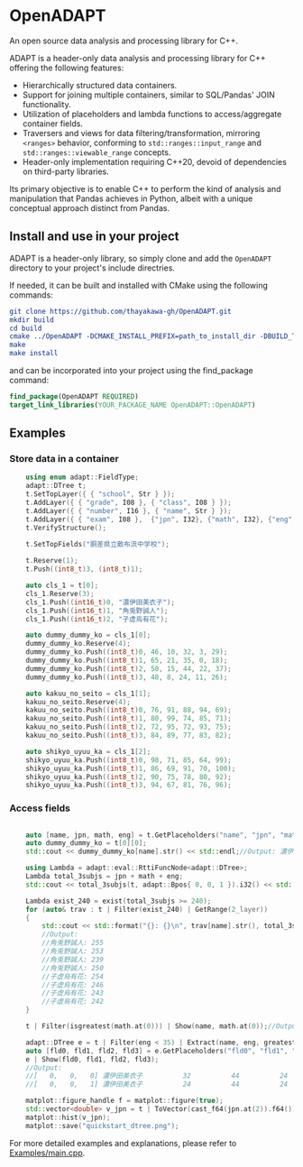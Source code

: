 # OpenADAPT

An open source data analysis and processing library for C++.

ADAPT is a header-only data analysis and processing library for C++ offering the following features:

* Hierarchically structured data containers.
* Support for joining multiple containers, similar to SQL/Pandas' JOIN functionality.
* Utilization of placeholders and lambda functions to access/aggregate container fields.
* Traversers and views for data filtering/transformation, mirroring `<ranges>` behavior, conforming to `std::ranges::input_range` and `std::ranges::viewable_range` concepts.
* Header-only implementation requiring C++20, devoid of dependencies on third-party libraries.

Its primary objective is to enable C++ to perform the kind of analysis and manipulation that Pandas achieves in Python, albeit with a unique conceptual approach distinct from Pandas.


## Install and use in your project

ADAPT is a header-only library, so simply clone and add the `OpenADAPT` directory to your project's include directries.

If needed, it can be built and installed with CMake using the following commands:
```cmake
git clone https://github.com/thayakawa-gh/OpenADAPT.git
mkdir build
cd build
cmake ../OpenADAPT -DCMAKE_INSTALL_PREFIX=path_to_install_dir -DBUILD_TEST=ON -DBUILD_EXAMPLES=ON -DCMAKE_BUILD_TYPE=debug_release_or_anything_you_want
make
make install
```
and can be incorporated into your project using the find_package command:

```cmake
find_package(OpenADAPT REQUIRED)
target_link_libraries(YOUR_PACKAGE_NAME OpenADAPT::OpenADAPT)
```


## Examples

### Store data in a container
```cpp
	using enum adapt::FieldType;
	adapt::DTree t;
	t.SetTopLayer({ { "school", Str } });
	t.AddLayer({ { "grade", I08 }, { "class", I08 } });
	t.AddLayer({ { "number", I16 }, { "name", Str } });
	t.AddLayer({ { "exam", I08 },  {"jpn", I32}, {"math", I32}, {"eng", I32}, {"sci", I32}, {"soc", I32 } });
	t.VerifyStructure();
	
	t.SetTopFields("胴差県立散布流中学校");

	t.Reserve(1);
	t.Push((int8_t)3, (int8_t)1);

	auto cls_1 = t[0];
	cls_1.Reserve(3);
	cls_1.Push((int16_t)0, "濃伊田美衣子");
	cls_1.Push((int16_t)1, "角兎野誠人");
	cls_1.Push((int16_t)2, "子虚烏有花");

	auto dummy_dummy_ko = cls_1[0];
	dummy_dummy_ko.Reserve(4);
	dummy_dummy_ko.Push((int8_t)0, 46, 10, 32, 3, 29);
	dummy_dummy_ko.Push((int8_t)1, 65, 21, 35, 0, 18);
	dummy_dummy_ko.Push((int8_t)2, 50, 15, 44, 22, 37);
	dummy_dummy_ko.Push((int8_t)3, 48, 8, 24, 11, 26);

	auto kakuu_no_seito = cls_1[1];
	kakuu_no_seito.Reserve(4);
	kakuu_no_seito.Push((int8_t)0, 76, 91, 88, 94, 69);
	kakuu_no_seito.Push((int8_t)1, 80, 99, 74, 85, 71);
	kakuu_no_seito.Push((int8_t)2, 72, 95, 72, 93, 75);
	kakuu_no_seito.Push((int8_t)3, 84, 89, 77, 83, 82);

	auto shikyo_uyuu_ka = cls_1[2];
	shikyo_uyuu_ka.Push((int8_t)0, 98, 71, 85, 64, 99);
	shikyo_uyuu_ka.Push((int8_t)1, 86, 69, 91, 70, 100);
	shikyo_uyuu_ka.Push((int8_t)2, 90, 75, 78, 80, 92);
	shikyo_uyuu_ka.Push((int8_t)3, 94, 67, 81, 76, 96);
```

### Access fields
```cpp

	auto [name, jpn, math, eng] = t.GetPlaceholders("name", "jpn", "math", "eng");
	auto dummy_dummy_ko = t[0][0];
	std::cout << dummy_dummy_ko[name].str() << std::endl;//Output: 濃伊田美衣子

	using Lambda = adapt::eval::RttiFuncNode<adapt::DTree>;
	Lambda total_3subjs = jpn + math + eng;
	std::cout << total_3subjs(t, adapt::Bpos{ 0, 0, 1 }).i32() << std::endl;//Output: 121

	Lambda exist_240 = exist(total_3subjs >= 240);
	for (auto& trav : t | Filter(exist_240) | GetRange(2_layer))
	{
		std::cout << std::format("{}: {}\n", trav[name].str(), total_3subjs(trav).i32());
		//Output: 
		//角兎野誠人: 255
		//角兎野誠人: 253
		//角兎野誠人: 239
		//角兎野誠人: 250
		//子虚烏有花: 254
		//子虚烏有花: 246
		//子虚烏有花: 243
		//子虚烏有花: 242
	}

	t | Filter(isgreatest(math.at(0))) | Show(name, math.at(0));//Output: [   0,   1]  角兎野誠人     91

	adapt::DTree e = t | Filter(eng < 35) | Extract(name, eng, greatest(eng), least(eng));
	auto [fld0, fld1, fld2, fld3] = e.GetPlaceholders("fld0", "fld1", "fld2", "fld3");
	e | Show(fld0, fld1, fld2, fld3);
	//Output: 
	//[   0,   0,   0] 濃伊田美衣子          32          44          24
	//[   0,   0,   1] 濃伊田美衣子          24          44          24

	matplot::figure_handle f = matplot::figure(true);
	std::vector<double> v_jpn = t | ToVector(cast_f64(jpn.at(2)).f64());
	matplot::hist(v_jpn);
	matplot::save("quickstart_dtree.png");
```

For more detailed examples and explanations, please refer to [Examples/main.cpp](Examples/main.cpp).